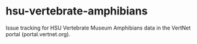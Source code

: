 # hsu-vertebrate-amphibians
Issue tracking for HSU Vertebrate Museum Amphibians data in the VertNet portal (portal.vertnet.org).
